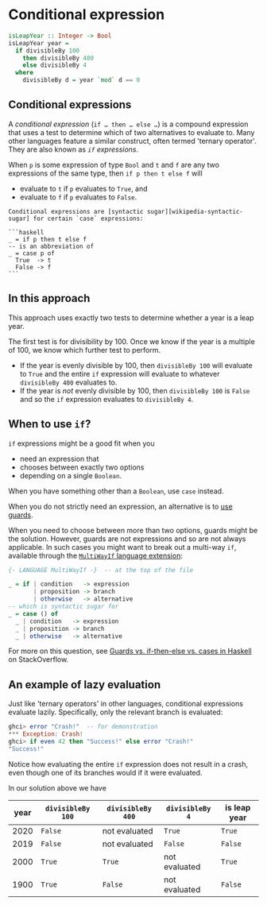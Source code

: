 # Conditional expression

```haskell
isLeapYear :: Integer -> Bool
isLeapYear year =
  if divisibleBy 100
    then divisibleBy 400
    else divisibleBy 4
  where
    divisibleBy d = year `mod` d == 0
```


## Conditional expressions

A _conditional expression_ (`if … then … else …`) is a compound expression that uses a test to determine which of two alternatives to evaluate to.
Many other languages feature a similar construct, often termed 'ternary operator'.
They are also known as _`if` expressions_.

When `p` is some expression of type `Bool` and `t` and `f` are any two expressions of the same type, then `if p then t else f` will

- evaluate to `t` if `p` evaluates to `True`, and
- evaluate to `f` if `p` evaluates to `False`.

~~~~exercism/note
Conditional expressions are [syntactic sugar][wikipedia-syntactic-sugar] for certain `case` expressions:

```haskell
_ = if p then t else f
-- is an abbreviation of
_ = case p of
  True  -> t
  False -> f
```
~~~~


## In this approach

This approach uses exactly two tests to determine whether a year is a leap year.

The first test is for divisibility by 100.
Once we know if the year is a multiple of 100, we know which further test to perform.

- If the year is evenly divisible by 100, then `divisibleBy 100` will evaluate to `True` and the entire `if` expression will evaluate to whatever `divisibleBy 400` evaluates to.
- If the year is _not_ evenly divisible by 100, then `divisibleBy 100` is `False` and so the `if` expression evaluates to `divisibleBy 4`.


## When to use `if`?

`if` expressions might be a good fit when you

- need an expression that
- chooses between exactly two options
- depending on a single `Boolean`.

When you have something other than a `Boolean`, use `case` instead.

When you do not strictly need an expression, an alternative is to [use guards][guards].

When you need to choose between more than two options, guards might be the solution.
However, guards are not expressions and so are not always applicable.
In such cases you might want to break out a multi-way `if`, available through the [`MultiWayIf` language extension][multiwayif-extension]:

```haskell
{- LANGUAGE MultiWayIf -}  -- at the top of the file

_ = if | condition   -> expression
       | proposition -> branch
       | otherwise   -> alternative
-- which is syntactic sugar for
_ = case () of
  _ | condition   -> expression
  _ | proposition -> branch
  _ | otherwise   -> alternative
```

For more on this question, see [Guards vs. if-then-else vs. cases in Haskell][so-guards-if-cases] on StackOverflow.


## An example of lazy evaluation

Just like 'ternary operators' in other languages, conditional expressions evaluate lazily.
Specifically, only the relevant branch is evaluated:

```haskell
ghci> error "Crash!"  -- for demonstration
*** Exception: Crash!
ghci> if even 42 then "Success!" else error "Crash!"
"Success!"
```

Notice how evaluating the entire `if` expression does not result in a crash, even though one of its branches would if it were evaluated.

In our solution above we have

| year | `divisibleBy 100` | `divisibleBy 400` | `divisibleBy 4` | is leap year |
| ---- | ----------------- | ----------------- | --------------- | ------------ |
| 2020 | `False`           | not evaluated     | `True`          | `True`       |
| 2019 | `False`           | not evaluated     | `False`         | `False`      |
| 2000 | `True`            | `True`            | not evaluated   | `True`       |
| 1900 | `True`            | `False`           | not evaluated   | `False`      |


[guards]:
    https://exercism.org/tracks/python/exercises/leap/approaches/guards
    "Approach: a sequence of guards"


[multiwayif-extension]:
    https://downloads.haskell.org/ghc/latest/docs/users_guide/exts/multiway_if.html
    "GHC Users Guide: Multi-way if-expressions"
[so-guards-if-cases]:
    https://stackoverflow.com/questions/9345589/
    "StackOverflow: Guards vs. if-then-else vs. cases in Haskell"
[wikipedia-syntactic-sugar]:
    https://en.wikipedia.org/wiki/Syntactic_sugar
    "Wikipedia: Syntactic sugar"
